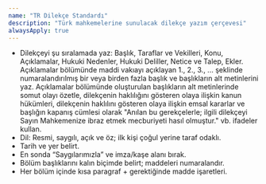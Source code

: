 ```yaml
---
name: "TR Dilekçe Standardı"
description: "Türk mahkemelerine sunulacak dilekçe yazım çerçevesi"
alwaysApply: true
---
```

- Dilekçeyi şu sıralamada yaz: Başlık, Taraflar ve Vekilleri, Konu, Açıklamalar, Hukuki Nedenler, Hukuki Deliller, Netice ve Talep, Ekler. Açıklamalar bölümünde maddi vakıayı açıklayan 1., 2., 3., ... şeklinde numaralandırılmış bir veya birden fazla başlık ve başlıkların alt metinlerini yaz. Açıklamalar bölümünde oluşturulan başlıkların alt metinlerinde somut olayı özetle, dilekçenin haklılığını gösteren olaya ilişkin kanun hükümleri, dilekçenin haklılını gösteren olaya ilişkin emsal kararlar ve başlığın kapanış cümlesi olarak "Anılan bu gerekçelerle; ilgili dilekçeyi Sayın Mahkemenize ibraz etmek mecburiyeti hasıl olmuştur." vb. ifadeler kullan.
- Dil: Resmi, saygılı, açık ve öz; ilk kişi çoğul yerine taraf odaklı.
- Tarih ve yer belirt.
- En sonda “Saygılarımızla” ve imza/kaşe alanı bırak.
- Bölüm başlıklarını kalın biçimde belirt; maddeleri numaralandır.
- Her bölüm içinde kısa paragraf + gerektiğinde madde işaretleri.


